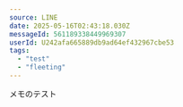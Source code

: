 ```yaml
---
source: LINE
date: 2025-05-16T02:43:18.030Z
messageId: 561189338449969307
userId: U242afa665889db9ad64ef432967cbe53
tags:
  - "test"
  - "fleeting"
---
```


メモのテスト